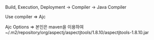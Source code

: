 
Build, Execution, Deployment
  -> Compiler
    -> Java Compiler

Use compiler
  => Ajc

Ajc Options
  => 본인은 maven을 이용하여 ~/.m2/repository/org/aspectj/aspectjtools/1.8.10/aspectjtools-1.8.10.jar
  